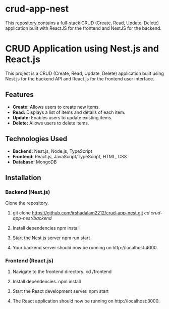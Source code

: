 # crud-app-nest
This repository contains a full-stack CRUD (Create, Read, Update, Delete) application built with ReactJS for the frontend and NestJS for the backend.

# CRUD Application using Nest.js and React.js

This project is a CRUD (Create, Read, Update, Delete) application built using Nest.js for the backend API and React.js for the frontend user interface.

## Features

- **Create:** Allows users to create new items.
- **Read:** Displays a list of items and details of each item.
- **Update:** Enables users to update existing items.
- **Delete:** Allows users to delete items.

## Technologies Used

- **Backend:** Nest.js, Node.js, TypeScript
- **Frontend:** React.js, JavaScript/TypeScript, HTML, CSS
- **Database:** MongoDB

## Installation

### Backend (Nest.js)

Clone the repository.
1. git clone https://github.com/irshadalam2212/crud-app-nest.git
   *cd crud-app-nest/backend*
   
2. Install dependencies
   npm install

3. Start the Nest.js server
   npm run start

4. Your backend server should now be running on http://localhost:4000.


### Frontend (React.js)

1. Navigate to the frontend directory.
   cd <project-folder>/frontend

2. Install dependencies.
   npm install

3. Start the React development server.
   npm start

4. The React application should now be running on http://localhost:3000.
